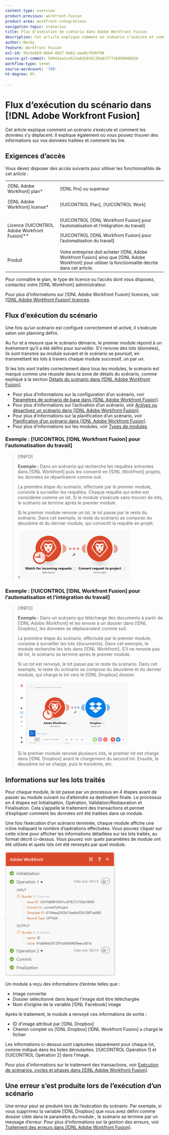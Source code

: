 ```yaml
---
content-type: overview
product-previous: workfront-fusion
product-area: workfront-integrations
navigation-topic: scenarios
title: Flux d’exécution de scénario dans Adobe Workfront Fusion
description: Cet article explique comment un scénario s’exécute et comment les données s’y déplacent. Il explique également où vous pouvez trouver des informations sur vos données traitées et comment les lire.
author: Becky
feature: Workfront Fusion
exl-id: 95c6e969-66b4-4b57-9e62-aae0cfb9bf98
source-git-commit: 59941ea1ce523a0d1036138a83f771b058049b34
workflow-type: tm+mt
source-wordcount: '749'
ht-degree: 0%

---
```


# Flux d’exécution du scénario dans [!DNL Adobe Workfront Fusion]

Cet article explique comment un scénario s’exécute et comment les données s’y déplacent. Il explique également où vous pouvez trouver des informations sur vos données traitées et comment les lire.

## Exigences d’accès

Vous devez disposer des accès suivants pour utiliser les fonctionnalités de cet article :

<table style="table-layout:auto"> 
 <col> 
 <col> 
 <tbody> 
  <tr> 
    <td role="rowheader">[!DNL Adobe Workfront] plan*</td> 
   <td> <p>[!DNL Pro] ou supérieur</p> </td> 
  </tr> 
  <tr data-mc-conditions=""> 
   <td role="rowheader">[!DNL Adobe Workfront] license*</td> 
   <td> <p>[!UICONTROL Plan], [!UICONTROL Work]</p> </td> 
  </tr> 
  <tr> 
   <td role="rowheader">Licence [!UICONTROL Adobe Workfront Fusion]**</td> 
   <td> <p>[!UICONTROL [!DNL Workfront Fusion] pour l’automatisation et l’intégration du travail] </p><p>[!UICONTROL [!DNL Workfront Fusion] pour l’automatisation du travail] </p>  </td> 
  </tr> 
  <tr> 
   <td role="rowheader">Produit</td> 
   <td>Votre entreprise doit acheter [!DNL Adobe Workfront Fusion] ainsi que [!DNL Adobe Workfront] pour utiliser la fonctionnalité décrite dans cet article.</td> 
  </tr> 
 </tbody> 
</table>

Pour connaître le plan, le type de licence ou l’accès dont vous disposez, contactez votre [!DNL Workfront] administrateur.

Pour plus d’informations sur [!DNL Adobe Workfront Fusion] licences, voir [[!DNL Adobe Workfront Fusion] licences](../../workfront-fusion/get-started/license-automation-vs-integration.md).

## Flux d’exécution du scénario

Une fois qu’un scénario est configuré correctement et activé, il s’exécute selon son planning défini.

Au fur et à mesure que le scénario démarre, le premier module répond à un événement qu’il a été défini pour surveiller. S’il renvoie des lots (données), ils sont transmis au module suivant et le scénario se poursuit, en transmettant les lots à travers chaque module successif, un par un.

Si les lots sont traités correctement dans tous les modules, le scénario est marqué comme une réussite dans la zone de détails du scénario, comme expliqué à la section [Détails du scénario dans [!DNL Adobe Workfront Fusion]](../../workfront-fusion/scenarios/scenario-detail.md).

* Pour plus d’informations sur la configuration d’un scénario, voir [Paramètres de scénario de base dans [!DNL Adobe Workfront Fusion]](../../workfront-fusion/scenarios/basic-scenario-settings.md).
* Pour plus d’informations sur l’activation d’un scénario, voir [Activez ou désactivez un scénario dans [!DNL Adobe Workfront Fusion]](../../workfront-fusion/scenarios/activate-or-inactivate-scenario.md).
* Pour plus d’informations sur la planification d’un scénario, voir [Planification d’un scénario dans [!DNL Adobe Workfront Fusion]](../../workfront-fusion/scenarios/schedule-a-scenario.md).
* Pour plus d’informations sur les modules, voir [Types de modules](../../workfront-fusion/modules/module-types.md).

### Exemple : [!UICONTROL [!DNL Workfront Fusion] pour l’automatisation du travail]

>[!INFO]
>
>**Exemple :** Dans un scénario qui recherche les requêtes entrantes dans [!DNL Workfront] puis les convertit en [!DNL Workfront] projets, les données se répartiraient comme suit.
>
>La première étape du scénario, effectuée par le premier module, consiste à surveiller les requêtes. Chaque requête qui entre est considérée comme un lot. Si le module s’exécute sans trouver de lots, le scénario se termine après le premier module.
>
>Si le premier module renvoie un lot, le lot passe par le reste du scénario. Dans cet exemple, le reste du scénario se compose du deuxième et du dernier module, qui convertit la requête en projet.
>
>?![](assets/example-execution-flow-wf-only-350x157.png)

### Exemple : [!UICONTROL [!DNL Workfront Fusion] pour l’automatisation et l’intégration du travail]

>[!INFO]
>
>**Exemple :** Dans un scénario qui télécharge des documents à partir de [!DNL Adobe Workfront] et les envoie à un dossier dans [!DNL Dropbox], les données se déplaceraient comme suit.
>
>La première étape du scénario, effectuée par le premier module, consiste à surveiller les lots (documents). Dans cet exemple, le module recherche les lots dans [!DNL Workfront]. S’il ne renvoie pas de lot, le scénario se termine après le premier module.
>
>Si un lot est renvoyé, le lot passe par le reste du scénario. Dans cet exemple, le reste du scénario se compose du deuxième et du dernier module, qui charge le lot vers le [!DNL Dropbox] dossier.
>
>![](assets/example-wf-dropbox-scen-execution-flow-350x202.png)
>
>Si le premier module renvoie plusieurs lots, le premier lot est chargé dans [!DNL Dropbox] avant le chargement du second lot. Ensuite, le deuxième lot se charge, puis le troisième, etc.

## Informations sur les lots traités

Pour chaque module, le lot passe par un processus en 4 étapes avant de passer au module suivant ou d’atteindre sa destination finale. Le processus en 4 étapes est Initialisation, Opération, Validation/Restauration et Finalisation. Cela s’appelle le traitement des transactions et permet d’expliquer comment les données ont été traitées dans un module.

Une fois l’exécution d’un scénario terminée, chaque module affiche une icône indiquant le nombre d’opérations effectuées. Vous pouvez cliquer sur cette icône pour afficher les informations détaillées sur les lots traités, au format décrit ci-dessus. Vous pouvez voir quels paramètres de module ont été utilisés et quels lots ont été renvoyés par quel module.

![](assets/info-processed-bundles-350x396.png)

Un module a reçu des informations d’entrée telles que :

* Image convertie
* Dossier sélectionné dans lequel l’image doit être téléchargée
* Nom d’origine de la variable [!DNL Facebook] image

Après le traitement, le module a renvoyé ces informations de sortie :

* ID d’image attribué par [!DNL Dropbox]
* Chemin complet où [!DNL Dropbox] [!DNL Workfront Fusion] a chargé le fichier

Les informations ci-dessus sont capturées séparément pour chaque lot, comme indiqué dans les listes déroulantes. [!UICONTROL Opération 1] et [!UICONTROL Opération 2] dans l’image.

Pour plus d’informations sur le traitement des transactions, voir [Exécution de scénarios, cycles et phases dans [!DNL Adobe Workfront Fusion]](../../workfront-fusion/scenarios/scenario-execution-cycles-phases.md).

## Une erreur s’est produite lors de l’exécution d’un scénario

Une erreur peut se produire lors de l’exécution du scénario. Par exemple, si vous supprimez la variable [!DNL Dropbox] que vous avez défini comme dossier cible dans le paramètre du module , le scénario se termine par un message d’erreur. Pour plus d’informations sur la gestion des erreurs, voir [Traitement des erreurs dans [!DNL Adobe Workfront Fusion]](../../workfront-fusion/errors/error-processing.md).
